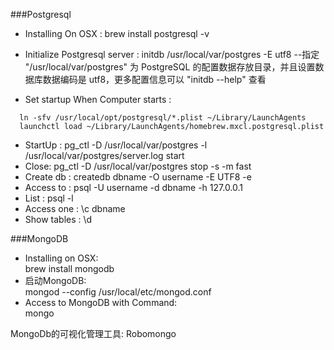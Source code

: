 ###Postgresql  
* Installing On OSX :  brew install postgresql -v  
* Initialize Postgresql server : initdb /usr/local/var/postgres -E utf8    --指定 "/usr/local/var/postgres" 为 PostgreSQL 的配置数据存放目录，并且设置数据库数据编码是 utf8，更多配置信息可以 "initdb --help" 查看   

* Set startup When Computer starts :
```
  ln -sfv /usr/local/opt/postgresql/*.plist ~/Library/LaunchAgents
  launchctl load ~/Library/LaunchAgents/homebrew.mxcl.postgresql.plist
```
* StartUp : pg_ctl -D /usr/local/var/postgres -l /usr/local/var/postgres/server.log start    
* Close:  pg_ctl -D /usr/local/var/postgres stop -s -m fast   
* Create db    : createdb dbname -O username -E UTF8 -e  
* Access to    : psql -U username -d dbname -h 127.0.0.1  
* List         : psql -l  
* Access one   : \c dbname  
* Show tables : \d  


###MongoDB
* Installing on OSX:    
   brew install mongodb  
* 启动MongoDB:  
   mongod --config /usr/local/etc/mongod.conf  
* Access to MongoDB with Command:  
   mongo  

MongoDb的可视化管理工具:  Robomongo   
   
